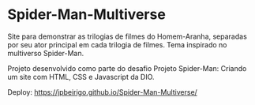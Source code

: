 # Spider-Man-Multiverse

Site para demonstrar as trilogias de filmes do Homem-Aranha, separadas por seu ator principal em cada trilogia de filmes.
Tema inspirado no multiverso Spider-Man.

Projeto desenvolvido como parte do desafio Projeto Spider-Man: Criando um site com HTML, CSS e Javascript da DIO.

Deploy: https://jpbeirigo.github.io/Spider-Man-Multiverse/
